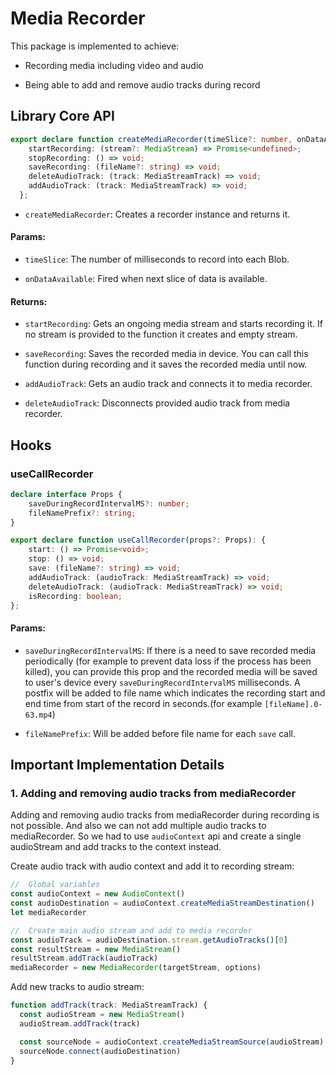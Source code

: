 # Media Recorder

This package is implemented to achieve:

- Recording media including video and audio

- Being able to add and remove audio tracks during record

## Library Core API

```ts
export declare function createMediaRecorder(timeSlice?: number, onDataAvailable?: () => void): {
    startRecording: (stream?: MediaStream) => Promise<undefined>;
    stopRecording: () => void;
    saveRecording: (fileName?: string) => void;
    deleteAudioTrack: (track: MediaStreamTrack) => void;
    addAudioTrack: (track: MediaStreamTrack) => void;
  };
```

- `createMediaRecorder`: Creates a recorder instance and returns it.

#### Params:

- `timeSlice`: The number of milliseconds to record into each Blob.

- `onDataAvailable`: Fired when next slice of data is available.

#### Returns:

- `startRecording`: Gets an ongoing media stream and starts recording it. If no stream is provided to the function it creates and empty stream.

- `saveRecording`: Saves the recorded media in device. You can call this function during recording and it saves the recorded media until now.

- `addAudioTrack`: Gets an audio track and connects it to media recorder.

- `deleteAudioTrack`: Disconnects provided audio track from media recorder.

## Hooks

### useCallRecorder

```ts
declare interface Props {
    saveDuringRecordIntervalMS?: number;
    fileNamePrefix?: string;
}

export declare function useCallRecorder(props?: Props): {
    start: () => Promise<void>;
    stop: () => void;
    save: (fileName?: string) => void;
    addAudioTrack: (audioTrack: MediaStreamTrack) => void;
    deleteAudioTrack: (audioTrack: MediaStreamTrack) => void;
    isRecording: boolean;
};
```

#### Params:

- `saveDuringRecordIntervalMS`: If there is a need to save recorded media periodically (for example to prevent data loss if the process has been killed), you can provide this prop and the recorded media will be saved to user's device every `saveDuringRecordIntervalMS` milliseconds. A postfix will be added to file name which indicates the recording start and end time from start of the record in seconds.(for example `[fileName].0-63.mp4`)

- `fileNamePrefix`: Will be added before file name for each `save` call.

## Important Implementation Details

### 1. Adding and removing audio tracks from mediaRecorder

Adding and removing audio tracks from mediaRecorder during recording is not possible. And also we can not add multiple audio tracks to mediaRecorder. So we had to use `audioContext` api and create a single audioStream and add tracks to the context instead.

Create audio track with audio context and add it to recording stream:

```ts
//  Global variables
const audioContext = new AudioContext()
const audioDestination = audioContext.createMediaStreamDestination()
let mediaRecorder

//  Create main audio stream and add to media recorder
const audioTrack = audioDestination.stream.getAudioTracks()[0]
const resultStream = new MediaStream()
resultStream.addTrack(audioTrack)
mediaRecorder = new MediaRecorder(targetStream, options)
```

Add new tracks to audio stream:

```ts
function addTrack(track: MediaStreamTrack) {
  const audioStream = new MediaStream()
  audioStream.addTrack(track)

  const sourceNode = audioContext.createMediaStreamSource(audioStream)
  sourceNode.connect(audioDestination)
}
```
